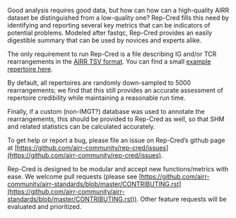 Good analysis requires good data, but how can how can a high-quality 
AIRR dataset be distinguished from a low-quality one? Rep-Cred fills this need 
by identifying and reporting several key metrics that can be 
indicators of potential problems. Modeled after fastqc, Rep-Cred provides an
easily digestible summary that can be used by novices and experts alike.

The only requirement to run Rep-Cred is a file describing IG and/or TCR 
rearrangements in the [AIRR TSV format](https://docs.airr-community.org/en/stable/datarep/rearrangements.html). 
You can find a small <a href="https://raw.githubusercontent.com/airr-community/rep-cred/master/inst/extdata/ExampleDb.tsv" target="_blank">example repertoire here</a>.


By default, all repertoires are randomly down-sampled to 5000 rearrangements; 
we find that this still provides an accurate assessment of repertoire 
credibility while maintaining a reasonable run time.

Finally, if a custom 
(non-IMGT?) database was used to annotate the rearrangements, this should be 
provided to Rep-Cred as well, so that SHM and related statistics can be 
calculated accurately.

To get help or report a bug, please file an issue on Rep-Cred’s github 
page at [https://github.com/airr-community/rep-cred/issues](https://github.com/airr-community/rep-cred/issues).

Rep-Cred is designed to be modular and accept new functions/metrics with ease. We welcome pull requests 
(please see [https://github.com/airr-community/airr-standards/blob/master/CONTRIBUTING.rst](https://github.com/airr-community/airr-standards/blob/master/CONTRIBUTING.rst)). Other feature requests will be evaluated and prioritized.


